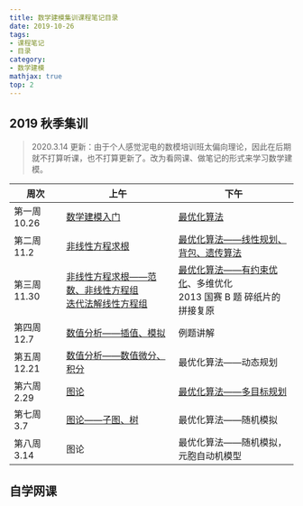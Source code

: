 ```yaml
---
title: 数学建模集训课程笔记目录
date: 2019-10-26
tags:
- 课程笔记
- 目录
category:
- 数学建模
mathjax: true
top: 2
---
```


## 2019 秋季集训

> 2020.3.14 更新：由于个人感觉泥电的数模培训班太偏向理论，因此在后期就不打算听课，也不打算更新了。改为看网课、做笔记的形式来学习数学建模。

周次|上午|下午
-|-|-
第一周 10.26|[数学建模入门](../getting-started-mathematical-modeling/)|[最优化算法](../optimization-in-MCM)
第二周 11.2|[非线性方程求根](../non-linear-equation/)|[最优化算法——线性规划、背包、遗传算法](../optimization-in-MCM#线性规划)
第三周 11.30|[非线性方程求根——范数、非线性方程组](../non-linear-equation/#范数简介)<br>[迭代法解线性方程组](../iterative-method-in-solving-system-of-linear-equations/)|[最优化算法——有约束优化](../optimization-in-MCM/#有约束优化)、多维优化<br>2013 国赛 B 题 碎纸片的拼接复原
第四周 12.7|[数值分析——插值、模拟](/MATLAB/data-process-in-data-analysis)|例题讲解
第五周 12.21|[数值分析——数值微分、积分](/MATLAB/data-process-in-data-analysis#数值微分)|最优化算法——动态规划
第六周 2.29|[图论](../graphs)|[最优化算法——多目标规划](../optimization-in-MCM/#多目标优化)
第七周 3.7|[图论——子图、树](../graphs#子图)|最优化算法——随机模拟
第八周 3.14|图论|最优化算法——随机模拟，元胞自动机模型


## 自学网课

